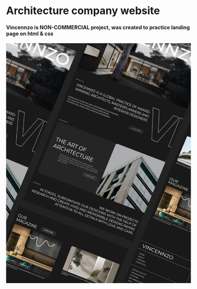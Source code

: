 # Architecture company website
#### Vincennzo is NON-COMMERCIAL project, was created to practice landing page on html & css

![project image](/img/potfolio-img-2.jpg "website layout design")
